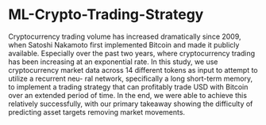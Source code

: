 # ML-Crypto-Trading-Strategy

Cryptocurrency trading volume has increased dramatically since 2009, when Satoshi Nakamoto first implemented Bitcoin and made it publicly available. Especially over the past two years, where cryptocurrency trading has been increasing at an exponential rate. In this study, we use cryptocurrency market data across 14 different tokens as input to attempt to utilize a recurrent neu- ral network, specifically a long short-term memory, to implement a trading strategy that can profitably trade USD with Bitcoin over an extended period of time. In the end, we were able to achieve this relatively successfully, with our primary takeaway showing the difficulty of predicting asset targets removing market movements.
